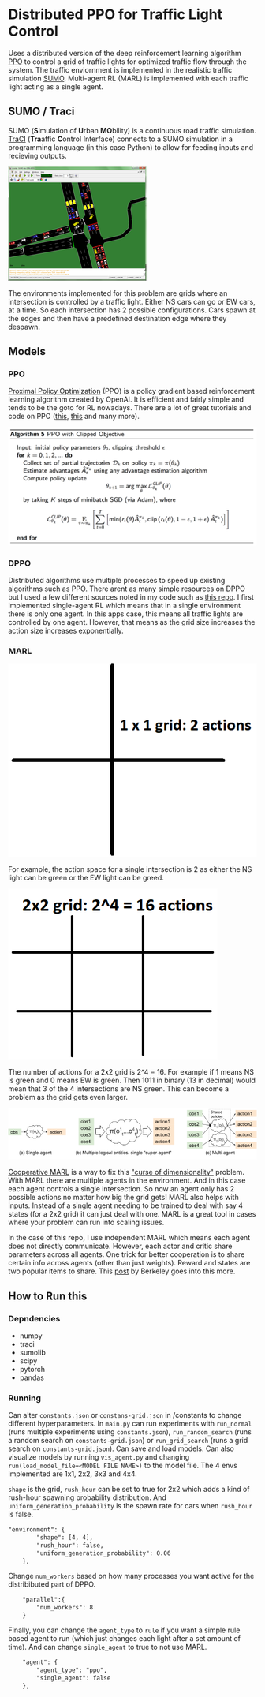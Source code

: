 # Distributed PPO for Traffic Light Control
Uses a distributed version of the deep reinforcement learning algorithm [PPO](https://arxiv.org/abs/1707.06347) to control a grid of traffic lights for optimized traffic flow through the system. The traffic enviornment is implemented in the realistic traffic simulation [SUMO](https://sumo.dlr.de/docs/index.html). Multi-agent RL (MARL) is implemented with each traffic light acting as a single agent. 

## SUMO / Traci
SUMO (**S**imulation of **U**rban **MO**bility) is a continuous road traffic simulation. [TraCI](Thttps://sumo.dlr.de/docs/TraCI.html) (**Tra**affic **C**ontrol **I**nterface) connects to a SUMO simulation in a programming language (in this case Python) to allow for feeding inputs and recieving outputs. 

![SUMO picture](/images/sumo.png)

The environments implemented for this problem are grids where an intersection is controlled by a traffic light. Either NS cars can go or EW cars, at a time. So each intersection has 2 possible configurations. Cars spawn at the edges and then have a predefined destination edge where they despawn.

## Models
### PPO
[Proximal Policy Optimization](https://openai.com/blog/openai-baselines-ppo/) (PPO) is a policy gradient based reinforcement learning algorithm created by OpenAI. It is efficient and fairly simple and tends to be the goto for RL nowadays. There are a lot of great tutorials and code on PPO ([this](https://medium.com/@jonathan_hui/rl-proximal-policy-optimization-ppo-explained-77f014ec3f12), [this](https://github.com/ShangtongZhang/DeepRL/blob/master/deep_rl/agent/PPO_agent.py) and many more). 

![PPO code](/images/ppo.png)

### DPPO
Distributed algorithms use multiple processes to speed up existing algorithms such as PPO. There arent as many simple resources on DPPO but I used a few different sources noted in my code such as [this repo](https://github.com/alexis-jacq/Pytorch-DPPO). I first implemented single-agent RL which means that in a single environment there is only one agent. In this apps case, this means all traffic lights are controlled by one agent. However, that means as the grid size increases the action size increases exponentially. 

###  MARL
![1x1 grid](/images/1_1-grid.png)

For example, the action space for a single intersection is 2 as either the NS light can be green or the EW light can be greed. 

![2x2 grid](/images/2_2-grid.png)

The number of actions for a 2x2 grid is 2^4 = 16. For example if 1 means NS is green and 0 means EW is green. Then 1011 in binary (13 in decimal) would mean that 3 of the 4 intersections are NS green. This can become a problem as the grid gets even larger. 

![MARL](/images/marl.png)

[Cooperative MARL](https://arxiv.org/abs/1908.03963) is a way to fix this ["curse of dimensionality"](https://en.wikipedia.org/wiki/Curse_of_dimensionality) problem. With MARL there are multiple agents in the environment. And in this case each agent controls a single intersection. So now an agent only has 2 possible actions no matter how big the grid gets! MARL also helps with inputs. Instead of a single agent needing to be trained to deal with say 4 states (for a 2x2 grid) it can just deal with one. MARL is a great tool in cases where your problem can run into scaling issues. 

In the case of this repo, I use independent MARL which means each agent does not directly communicate. However, each actor and critic share parameters across all agents. One trick for better cooperation is to share certain info across agents (other than just weights). Reward and states are two popular items to share. This [post](https://bair.berkeley.edu/blog/2018/12/12/rllib/) by Berkeley goes into this more.

## How to Run this
### Depndencies
* numpy
* traci
* sumolib
* scipy
* pytorch
* pandas

### Running
Can alter `constants.json` or `constans-grid.json` in /constants to change different hyperparameters. In `main.py` can run experiments with `run_normal` (runs multiple experiments using `constants.json`), `run_random_search` (runs a random search on `constants-grid.json`) or `run_grid_search` (runs a grid search on `constants-grid.json`). Can save and load models. Can also visualize models by running `vis_agent.py` and changing `run(load_model_file=<MODEL FILE NAME>)` to the model file. The 4 envs implemented are 1x1, 2x2, 3x3 and 4x4. 

`shape` is the grid, `rush_hour` can be set to true for 2x2 which adds a kind of rush-hour spawning probability distribution. And `uniform_generation_probability` is the spawn rate for cars when `rush_hour` is false. 
```
"environment": {
        "shape": [4, 4],
        "rush_hour": false,
        "uniform_generation_probability": 0.06
    },
```

Change `num_workers` based on how many processes you want active for the distribibuted part of DPPO. 
```
    "parallel":{
        "num_workers": 8
    }
```
Finally, you can change the `agent_type` to `rule` if you want a simple rule based agent to run (which just changes each light after a set amount of time). And can change `single_agent` to true to not use MARL. 

```
    "agent": {
        "agent_type": "ppo",
        "single_agent": false
    },
```
